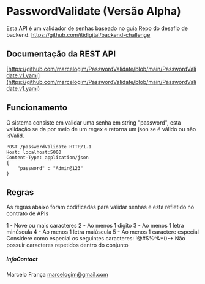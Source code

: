 # PasswordValidate (Versão Alpha)
Esta API é um validador de senhas baseado no guia Repo do desafio de backend.
https://github.com/itidigital/backend-challenge

## Documentação da REST API

[https://github.com/marcelogim/PasswordValidate/blob/main/PasswordValidate.v1.yaml](https://github.com/marcelogim/PasswordValidate/blob/main/PasswordValidate.v1.yaml)

## Funcionamento

O sistema consiste em validar uma senha em string "password", esta validação se da por meio de um regex e retorna um json se é válido ou não isValid.

```
POST /passwordValidate HTTP/1.1
Host: localhost:5000
Content-Type: application/json
{
	"password" : "Admin@123"
}
```
## Regras

As regras abaixo foram codificadas para validar senhas e esta refletido no contrato de APIs

1 - Nove ou mais caracteres
2 - Ao menos 1 dígito
3 - Ao menos 1 letra minúscula
4 - Ao menos 1 letra maiúscula
5 - Ao menos 1 caractere especial
    Considere como especial os seguintes caracteres: !@#$%^&*()-+
    Não possuir caracteres repetidos dentro do conjunto

##### InfoContact
Marcelo França
marcelogim@gmail.com

